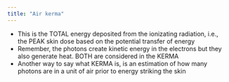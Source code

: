 ```yaml
---
title: "Air kerma"
---
```

- This is the TOTAL energy deposited from the ionizating radiation, i.e., the PEAK skin dose based on the potential transfer of energy 
- Remember, the photons create kinetic energy in the electrons but they also generate heat. BOTH are considered in the KERMA
- Another way to say what KERMA is, is an estimation of how many photons are in a unit of air prior to energy striking the skin

